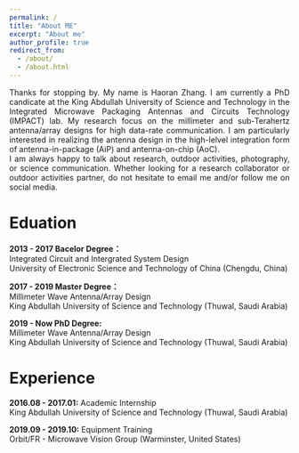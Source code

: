 ```yaml
---
permalink: /
title: "About ME"
excerpt: "About me"
author_profile: true
redirect_from: 
  - /about/
  - /about.html
---
```

<div style="text-align: justify">
Thanks for stopping by. My name is Haoran Zhang. I am currently a PhD candicate at the King Abdullah University of Science and Technology in the Integrated Microwave Packaging Antennas and Circuits Technology (IMPACT) lab. My research focus on the millimeter and sub-Terahertz antenna/array designs for high data-rate communication. I am particularly interested in realizing the antenna design in the high-lelvel integration form of antenna-in-package (AiP) and antenna-on-chip (AoC).  
</div>
<div style="text-align: justify">
I am always happy to talk about research, outdoor activities, photography, or science communication. Whether looking for a research collaborator or outdoor activities partner, do not hesitate to email me and/or follow me on social media.
</div>


Eduation
======
**2013 - 2017 Bacelor Degree：**  
Integrated Circuit and Intergrated System Design  
University of Electronic Science and Technology of China (Chengdu, China)

**2017 - 2019 Master Degree：**  
Millimeter Wave Antenna/Array Design  
King Abdullah University of Science and Technology (Thuwal, Saudi Arabia)

**2019 - Now PhD Degree:**  
Millimeter Wave Antenna/Array Design  
King Abdullah University of Science and Technology (Thuwal, Saudi Arabia)  

Experience
======
**2016.08 - 2017.01:** Academic Internship  
King Abdullah University of Science and Technology (Thuwal, Saudi Arabia)  

**2019.09 - 2019.10:** Equipment Training  
Orbit/FR - Microwave Vision Group (Warminster, United States)

